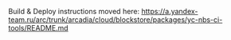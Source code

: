 Build & Deploy instructions moved here: https://a.yandex-team.ru/arc/trunk/arcadia/cloud/blockstore/packages/yc-nbs-ci-tools/README.md
